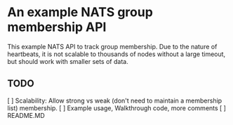 # An example NATS group membership API

This example NATS API to track group membership.  Due to the nature of heartbeats, it is not scalable to thousands of nodes without a large timeout, but should work with smaller sets of data.

## TODO

 [ ] Scalability:  Allow strong vs weak (don't need to maintain a membership list) membership.
 [ ] Example usage, Walkthrough code, more comments
 [ ] README.MD